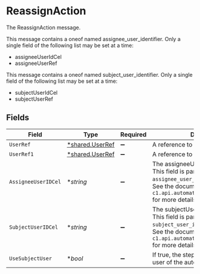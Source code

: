 # ReassignAction

The ReassignAction message.

This message contains a oneof named assignee_user_identifier. Only a single field of the following list may be set at a time:
  - assigneeUserIdCel
  - assigneeUserRef


This message contains a oneof named subject_user_identifier. Only a single field of the following list may be set at a time:
  - subjectUserIdCel
  - subjectUserRef



## Fields

| Field                                                                                                                                                                       | Type                                                                                                                                                                        | Required                                                                                                                                                                    | Description                                                                                                                                                                 |
| --------------------------------------------------------------------------------------------------------------------------------------------------------------------------- | --------------------------------------------------------------------------------------------------------------------------------------------------------------------------- | --------------------------------------------------------------------------------------------------------------------------------------------------------------------------- | --------------------------------------------------------------------------------------------------------------------------------------------------------------------------- |
| `UserRef`                                                                                                                                                                   | [*shared.UserRef](../../../pkg/models/shared/userref.md)                                                                                                                    | :heavy_minus_sign:                                                                                                                                                          | A reference to a user.                                                                                                                                                      |
| `UserRef1`                                                                                                                                                                  | [*shared.UserRef](../../../pkg/models/shared/userref.md)                                                                                                                    | :heavy_minus_sign:                                                                                                                                                          | A reference to a user.                                                                                                                                                      |
| `AssigneeUserIDCel`                                                                                                                                                         | **string*                                                                                                                                                                   | :heavy_minus_sign:                                                                                                                                                          | The assigneeUserIdCel field.<br/>This field is part of the `assignee_user_identifier` oneof.<br/>See the documentation for `c1.api.automations.v1.ReassignAction` for more details. |
| `SubjectUserIDCel`                                                                                                                                                          | **string*                                                                                                                                                                   | :heavy_minus_sign:                                                                                                                                                          | The subjectUserIdCel field.<br/>This field is part of the `subject_user_identifier` oneof.<br/>See the documentation for `c1.api.automations.v1.ReassignAction` for more details. |
| `UseSubjectUser`                                                                                                                                                            | **bool*                                                                                                                                                                     | :heavy_minus_sign:                                                                                                                                                          | If true, the step will use the subject user of the automation as the subject.                                                                                               |